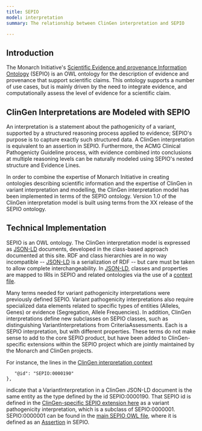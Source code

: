 ```yaml
---
title: SEPIO
model: interpretation
summary: The relationship between ClinGen interpretation and SEPIO

---
```


Introduction
------------

The Monarch Initiative's [Scientific Evidence and provenance Information Ontology](https://github.com/monarch-initiative/SEPIO-ontology) (SEPIO) is an OWL ontology for the description of evidence and provenance that support scientific claims.  This ontology supports a number of use cases, but is mainly driven by the need to integrate evidence, and computationally assess the level of evidence for a scientific claim.


ClinGen Interpretations are Modeled with SEPIO
----------------------------------------------

An interpretation is a statement about the pathogenicity of a variant, supported by a structured reasoning process applied to evidence; SEPIO's purpose is to capture exactly such structured data.   A ClinGen interpretation is equivalent to an assertion in SEPIO.  Furthermore, the ACMG Clinical Pathogenicty Guideline process, with evidence combined into conclusions at multiple reasoning levels can be naturally modeled using SEPIO's nested structure and Evidence Lines.

In order to combine the expertise of Monarch Initiative in creating ontologies describing scientific information and the expertise of ClinGen in variant interpretation and modelling, the ClinGen interpretation model has been implemented in terms of the SEPIO ontology.  Version 1.0 of the ClinGen interpretation model is built using terms from the XX release of the SEPIO ontology.

Technical Implementation
------------------------

SEPIO is an OWL ontology.  The ClinGen interpretation model is expressed as [JSON-LD](https://json-ld.org) documents, developed in the class-based approach documented at this site.  RDF and class hierarchies are in no way incompatible -- [JSON-LD](https://json-ld.org) is a serialization of RDF -- but care must be taken to allow complete interchangeability. In [JSON-LD](https://json-ld.org), classes and properties are mapped to IRIs in SEPIO and related ontologies via the use of a [context file](http://datamodel.clinicalgenome.org/interpretation/json/context). 

Many terms needed for variant pathogenicity interpretations were previously defined SEPIO. Variant pathogenicity interpretations also require specialized data elements related to specific types of entities (Alleles, Genes) or evidence (Segregation, Allele Frequencies).  In addition, ClinGen interpretations define new subclasses on SEPIO classes, such as distinguishing VariantInterpretations from CriteriaAssessments.  Each is a SEPIO interpretation, but with different properties. These terms do not make sense to add to the core SEPIO product, but have been added to ClinGen-specific extensions within the SEPIO project which are jointly maintained by the Monarch and ClinGen projects.

For instance, the lines in the [ClinGen interpretation context](http://datamodel.clinicalgenome.org/interpretation/json/context) 

``` "VariantInterpretation": {
   "@id": "SEPIO:0000190"
},
```
indicate that a VariantInterpretation in a ClinGen JSON-LD document is the same entity as the type defined by the id SEPIO:0000190. That SEPIO id is defined in the [ClinGen-specific SEPIO extension here](https://raw.githubusercontent.com/monarch-initiative/SEPIO-ontology/master/src/ontology/extensions/domain/sepio-vi.owl) as a variant pathogenicity interpretation, which is a subclass of SEPIO:0000001.  SEPIO:0000001 can be found in the [main SEPIO OWL file](https://raw.githubusercontent.com/monarch-initiative/SEPIO-ontology/master/src/ontology/sepio.owl), where it is defined as an [Assertion](http://github.com/monarch-initiative/SEPIO-ontology/wiki/Assertion) in SEPIO.

